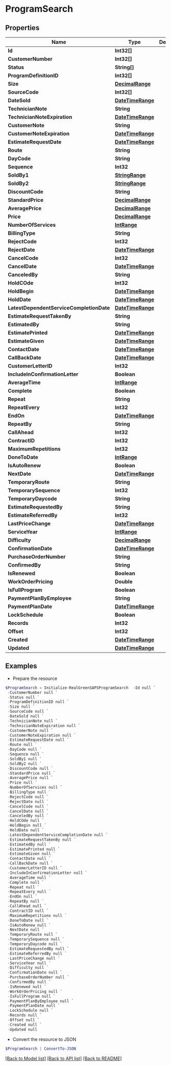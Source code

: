 # ProgramSearch
## Properties

Name | Type | Description | Notes
------------ | ------------- | ------------- | -------------
**Id** | **Int32[]** |  | [optional] 
**CustomerNumber** | **Int32[]** |  | [optional] 
**Status** | **String[]** |  | [optional] 
**ProgramDefinitionID** | **Int32[]** |  | [optional] 
**Size** | [**DecimalRange**](DecimalRange.md) |  | [optional] 
**SourceCode** | **Int32[]** |  | [optional] 
**DateSold** | [**DateTimeRange**](DateTimeRange.md) |  | [optional] 
**TechnicianNote** | **String** |  | [optional] 
**TechnicianNoteExpiration** | [**DateTimeRange**](DateTimeRange.md) |  | [optional] 
**CustomerNote** | **String** |  | [optional] 
**CustomerNoteExpiration** | [**DateTimeRange**](DateTimeRange.md) |  | [optional] 
**EstimateRequestDate** | [**DateTimeRange**](DateTimeRange.md) |  | [optional] 
**Route** | **String** |  | [optional] 
**DayCode** | **String** |  | [optional] 
**Sequence** | **Int32** |  | [optional] 
**SoldBy1** | [**StringRange**](StringRange.md) |  | [optional] 
**SoldBy2** | [**StringRange**](StringRange.md) |  | [optional] 
**DiscountCode** | **String** |  | [optional] 
**StandardPrice** | [**DecimalRange**](DecimalRange.md) |  | [optional] 
**AveragePrice** | [**DecimalRange**](DecimalRange.md) |  | [optional] 
**Price** | [**DecimalRange**](DecimalRange.md) |  | [optional] 
**NumberOfServices** | [**IntRange**](IntRange.md) |  | [optional] 
**BillingType** | **String** |  | [optional] 
**RejectCode** | **Int32** |  | [optional] 
**RejectDate** | [**DateTimeRange**](DateTimeRange.md) |  | [optional] 
**CancelCode** | **Int32** |  | [optional] 
**CancelDate** | [**DateTimeRange**](DateTimeRange.md) |  | [optional] 
**CanceledBy** | **String** |  | [optional] 
**HoldCOde** | **Int32** |  | [optional] 
**HoldBegin** | [**DateTimeRange**](DateTimeRange.md) |  | [optional] 
**HoldDate** | [**DateTimeRange**](DateTimeRange.md) |  | [optional] 
**LatestDependentServiceCompletionDate** | [**DateTimeRange**](DateTimeRange.md) |  | [optional] 
**EstimateRequestTakenBy** | **String** |  | [optional] 
**EstimatedBy** | **String** |  | [optional] 
**EstimatePrinted** | [**DateTimeRange**](DateTimeRange.md) |  | [optional] 
**EstimateGiven** | [**DateTimeRange**](DateTimeRange.md) |  | [optional] 
**ContactDate** | [**DateTimeRange**](DateTimeRange.md) |  | [optional] 
**CallBackDate** | [**DateTimeRange**](DateTimeRange.md) |  | [optional] 
**CustomerLetterID** | **Int32** |  | [optional] 
**IncludeInConfirmationLetter** | **Boolean** |  | [optional] 
**AverageTime** | [**IntRange**](IntRange.md) |  | [optional] 
**Complete** | **Boolean** |  | [optional] 
**Repeat** | **String** |  | [optional] 
**RepeatEvery** | **Int32** |  | [optional] 
**EndOn** | [**DateTimeRange**](DateTimeRange.md) |  | [optional] 
**RepeatBy** | **String** |  | [optional] 
**CallAhead** | **Int32** |  | [optional] 
**ContractID** | **Int32** |  | [optional] 
**MaximumRepetitions** | **Int32** |  | [optional] 
**DoneToDate** | [**IntRange**](IntRange.md) |  | [optional] 
**IsAutoRenew** | **Boolean** |  | [optional] 
**NextDate** | [**DateTimeRange**](DateTimeRange.md) |  | [optional] 
**TemporaryRoute** | **String** |  | [optional] 
**TemporarySequence** | **Int32** |  | [optional] 
**TemporaryDaycode** | **String** |  | [optional] 
**EstimateRequestedBy** | **String** |  | [optional] 
**EstimateReferredBy** | **Int32** |  | [optional] 
**LastPriceChange** | [**DateTimeRange**](DateTimeRange.md) |  | [optional] 
**ServiceYear** | [**IntRange**](IntRange.md) |  | [optional] 
**Difficulty** | [**DecimalRange**](DecimalRange.md) |  | [optional] 
**ConfirmationDate** | [**DateTimeRange**](DateTimeRange.md) |  | [optional] 
**PurchaseOrderNumber** | **String** |  | [optional] 
**ConfirmedBy** | **String** |  | [optional] 
**IsRenewed** | **Boolean** |  | [optional] 
**WorkOrderPricing** | **Double** |  | [optional] 
**IsFullProgram** | **Boolean** |  | [optional] 
**PaymentPlanByEmployee** | **String** |  | [optional] 
**PaymentPlanDate** | [**DateTimeRange**](DateTimeRange.md) |  | [optional] 
**LockSchedule** | **Boolean** |  | [optional] 
**Records** | **Int32** |  | [optional] 
**Offset** | **Int32** |  | [optional] 
**Created** | [**DateTimeRange**](DateTimeRange.md) |  | [optional] 
**Updated** | [**DateTimeRange**](DateTimeRange.md) |  | [optional] 

## Examples

- Prepare the resource
```powershell
$ProgramSearch = Initialize-RealGreenSAPSProgramSearch  -Id null `
 -CustomerNumber null `
 -Status null `
 -ProgramDefinitionID null `
 -Size null `
 -SourceCode null `
 -DateSold null `
 -TechnicianNote null `
 -TechnicianNoteExpiration null `
 -CustomerNote null `
 -CustomerNoteExpiration null `
 -EstimateRequestDate null `
 -Route null `
 -DayCode null `
 -Sequence null `
 -SoldBy1 null `
 -SoldBy2 null `
 -DiscountCode null `
 -StandardPrice null `
 -AveragePrice null `
 -Price null `
 -NumberOfServices null `
 -BillingType null `
 -RejectCode null `
 -RejectDate null `
 -CancelCode null `
 -CancelDate null `
 -CanceledBy null `
 -HoldCOde null `
 -HoldBegin null `
 -HoldDate null `
 -LatestDependentServiceCompletionDate null `
 -EstimateRequestTakenBy null `
 -EstimatedBy null `
 -EstimatePrinted null `
 -EstimateGiven null `
 -ContactDate null `
 -CallBackDate null `
 -CustomerLetterID null `
 -IncludeInConfirmationLetter null `
 -AverageTime null `
 -Complete null `
 -Repeat null `
 -RepeatEvery null `
 -EndOn null `
 -RepeatBy null `
 -CallAhead null `
 -ContractID null `
 -MaximumRepetitions null `
 -DoneToDate null `
 -IsAutoRenew null `
 -NextDate null `
 -TemporaryRoute null `
 -TemporarySequence null `
 -TemporaryDaycode null `
 -EstimateRequestedBy null `
 -EstimateReferredBy null `
 -LastPriceChange null `
 -ServiceYear null `
 -Difficulty null `
 -ConfirmationDate null `
 -PurchaseOrderNumber null `
 -ConfirmedBy null `
 -IsRenewed null `
 -WorkOrderPricing null `
 -IsFullProgram null `
 -PaymentPlanByEmployee null `
 -PaymentPlanDate null `
 -LockSchedule null `
 -Records null `
 -Offset null `
 -Created null `
 -Updated null
```

- Convert the resource to JSON
```powershell
$ProgramSearch | ConvertTo-JSON
```

[[Back to Model list]](../README.md#documentation-for-models) [[Back to API list]](../README.md#documentation-for-api-endpoints) [[Back to README]](../README.md)

